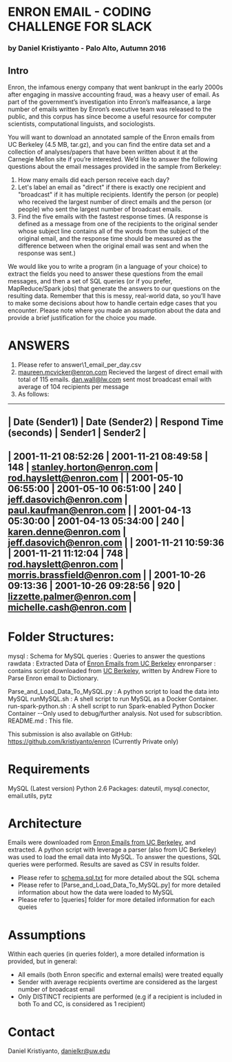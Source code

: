 # ENRON EMAIL - CODING CHALLENGE FOR SLACK
### by Daniel Kristiyanto - Palo Alto, Autumn 2016

## Intro
Enron, the infamous energy company that went bankrupt in the early 2000s after engaging in massive accounting fraud, was a heavy user of email. As part of the government’s investigation into Enron’s malfeasance, a large number of emails written by Enron’s executive team was released to the public, and this corpus has since become a useful resource for computer scientists, computational linguists, and sociologists.

You will want to download an annotated sample of the Enron emails from UC Berkeley (4.5 MB, tar.gz), and you can find the entire data set and a collection of analyses/papers that have been written about it at the Carnegie Mellon site if you’re interested. We’d like to answer the following questions about the email messages provided in the sample from Berkeley:

1. How many emails did each person receive each day?
2. Let's label an email as "direct" if there is exactly one recipient and "broadcast" if it has multiple recipients. Identify the person (or people) who received the largest number of direct emails and the person (or people) who sent the largest number of broadcast emails.
3. Find the five emails with the fastest response times. (A response is defined as a message from one of the recipients to the original sender whose subject line contains all of the words from the subject of the original email, and the response time should be measured as the difference between when the original email was sent and when the response was sent.)

We would like you to write a program (in a language of your choice) to extract the fields you need to answer these questions from the email messages, and then a set of SQL queries (or if you prefer, MapReduce/Spark jobs) that generate the answers to our questions on the resulting data. Remember that this is messy, real-world data, so you’ll have to make some decisions about how to handle certain edge cases that you encounter. Please note where you made an assumption about the data and provide a brief justification for the choice you made.


# ANSWERS
1.  Please refer to answer\1_email_per_day.csv
2.  maureen.mcvicker@enron.com Recieved the largest of direct email with total of 115 emails.
    dan.wall@lw.com sent most broadcast email with average of 104 recipients per message
3. As follows:


--------------------------------------------------------------------------------------------------------------------------
| Date (Sender1)      | Date (Sender2)      | Respond Time (seconds) | Sender1                   | Sender2                     |
--------------------------------------------------------------------------------------------------------------------------
| 2001-11-21 08:52:26 | 2001-11-21 08:49:58 |                    148 | stanley.horton@enron.com  | rod.hayslett@enron.com      |
| 2001-05-10 06:55:00 | 2001-05-10 06:51:00 |                    240 | jeff.dasovich@enron.com   | paul.kaufman@enron.com      |
| 2001-04-13 05:30:00 | 2001-04-13 05:34:00 |                    240 | karen.denne@enron.com     | jeff.dasovich@enron.com     |
| 2001-11-21 10:59:36 | 2001-11-21 11:12:04 |                    748 | rod.hayslett@enron.com    | morris.brassfield@enron.com |
| 2001-10-26 09:13:36 | 2001-10-26 09:28:56 |                    920 | lizzette.palmer@enron.com | michelle.cash@enron.com     |
--------------------------------------------------------------------------------------------------------------------------

# Folder Structures:
mysql               : Schema for MySQL
queries             : Queries to answer the questions
rawdata             : Extracted Data of [Enron Emails from UC Berkeley](http://bailando.sims.berkeley.edu/enron/enron_with_categories.tar.gz)
enronparser         : contains script downloaded from [UC Berkeley](http://courses.ischool.berkeley.edu/i290-2/f04/assignments/enronEmail.py), written by Andrew Fiore to Parse Enron email to Dictionary.

Parse_and_Load_Data_To_MySQL.py : A python script to load the data into MySQL
runMySQL.sh         : A shell script to run MySQL as a Docker Container. 
run-spark-python.sh : A shell script to run Spark-enabled Python Docker Container --Only used to debug/further analysis. Not used for subscribtion.
README.md           : This file.

This submission is also available on GitHub: https://github.com/kristiyanto/enron (Currently Private only)

# Requirements
MySQL (Latest version)
Python 2.6
    Packages: dateutil, mysql.conector, email.utils, pytz

# Architecture
Emails were downloaded rom [Enron Emails from UC Berkeley](http://bailando.sims.berkeley.edu/enron/enron_with_categories.tar.gz), and extracted. A python script with leverage a parser (also from UC Berkeley) was used to load the email data into MySQL. 
To answer the questions, SQL queries were performed. Results are saved as CSV in results folder.

- Please refer to [schema.sql.txt](mysql/schema.sql.txt) for more detailed about the SQL schema
- Please refer to [Parse_and_Load_Data_To_MySQL.py] for more detailed information about how the data were loaded to MySQL
- Please refer to [queries] folder for more detailed information for each queies


# Assumptions
Within each queries (in queries folder), a more detailed information is provided, but in general:
- All emails (both Enron specific and external emails) were treated equally
- Sender with average recipients overtime are considered as the largest number of broadcast email
- Only DISTINCT recipients are performed (e.g if a recipient is included in both To and CC, is considered as 1 recipient)


# Contact 
Daniel Kristiyanto, danielkr@uw.edu

